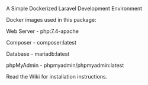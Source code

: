 A Simple Dockerized Laravel Development Environment

Docker images used in this package:

Web Server - php:7.4-apache

Composer - composer:latest

Database - mariadb:latest

phpMyAdmin - phpmyadmin/phpmyadmin:latest

Read the Wiki for installation instructions.
